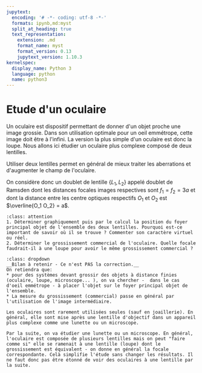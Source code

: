 ```yaml
---
jupytext:
  encoding: '# -*- coding: utf-8 -*-'
  formats: ipynb,md:myst
  split_at_heading: true
  text_representation:
    extension: .md
    format_name: myst
    format_version: 0.13
    jupytext_version: 1.10.3
kernelspec:
  display_name: Python 3
  language: python
  name: python3
---
```


# Etude d'un oculaire

Un oculaire est dispositif permettant de donner d'un objet proche une image grossie. Dans son utilisation optimale pour un oeil emmétrope, cette image doit être à l'infini. La version la plus simple d'un oculaire est donc la loupe. Nous allons ici étudier un oculaire plus complexe composé de deux lentilles.

Utiliser deux lentilles permet en général de mieux traiter les aberrations et d'augmenter le champ de l'oculaire.

On considère donc un doublet de lentille \{$L_1,L_2$\} appelé doublet de Ramsden dont les distances focales images respectives sont $f_1 = f_2 = 3a$ et dont la distance entre les centre optiques respectifs $O_1$ et $O_2$ est $\overline{O_1 O_2} = a$.


````{admonition} Exercice 
:class: attention
1. Déterminer graphiquement puis par le calcul la position du foyer principal objet de l'ensemble des deux lentilles. Pourquoi est-ce important de savoir où il se trouve ? Commenter son caractère virtuel ou réel.
2. Déterminer le grossissement commercial de l'oculaire. Quelle focale faudrait-il à une loupe pour avoir le même grossissement commercial ?
````

````{important} 
:class: dropdown
__Bilan à retenir - Ce n'est PAS la correction.__  
On retiendra que:
* pour des systèmes devant grossir des objets à distance finies (oculaire, loupe, microscope... ), on va chercher -  dans le cas d'oeil emmétrope - à placer l'objet sur le foyer principal objet de l'ensemble.
* La mesure du grossissement (commercial) passe en général par l'utilisation de l'image intermédiaire.
````

````{topic} Modélisation simplifiée
Les oculaires sont rarement utilisées seules (sauf en joaillerie). En général, elle sont mise après une lentille d'objectif dans un appareil plus complexe comme une lunette ou un microscope.

Par la suite, on va étudier une lunette ou un microscope. En général, l'oculaire est composée de plusieurs lentilles mais on peut "faire comme si" elle se ramenait à une lentille (loupe) dont le grossissement est équivalent - on donne en général la focale correspondante. Celà simplifie l'étude sans changer les résultats. Il ne faut donc pas être étonné de voir des oculaires à une lentille par la suite.
````

